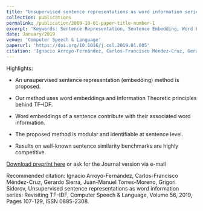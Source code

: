 ```yaml
---
title: "Unsupervised sentence representations as word information series: Revisiting TF–IDF"
collection: publications
permalink: /publication/2009-10-01-paper-title-number-1
excerpt: 'Keywords: Sentence Representation, Sentence Embedding, Word Embedding, Information Theory, TF-IDF, Natural Language Processing'
date: January/2019
venue: 'Computer Speech & Language'
paperurl: 'https://doi.org/10.1016/j.csl.2019.01.005'
citation: 'Ignacio Arroyo-Fernández, Carlos-Francisco Méndez-Cruz, Gerardo Sierra, Juan-Manuel Torres-Moreno, Grigori Sidorov. (2009). &quot;Unsupervised sentence representations as word information series: Revisiting TF–IDF.&quot; <i>Computer Speech & Language</i>. 56(1).'
---
```

Highlights:

- An unsupervised sentence representation (embedding) method is proposed.

- Our method uses word embeddings and Information Theoretic principles behind TF–IDF.

- Word embeddings of a sentence contribute with their associated word information.

- The proposed method is modular and identifiable at sentence level.

- Results on well-known sentence similarity benchmarks are highly competitive.

[Download preprint here](https://arxiv.org/abs/1710.06524) or ask for the Journal version via e-mail

Recommended citation: Ignacio Arroyo-Fernández, Carlos-Francisco Méndez-Cruz, Gerardo Sierra, Juan-Manuel Torres-Moreno, Grigori Sidorov,
Unsupervised sentence representations as word information series: Revisiting TF–IDF,
Computer Speech & Language,
Volume 56,
2019,
Pages 107-129,
ISSN 0885-2308.
